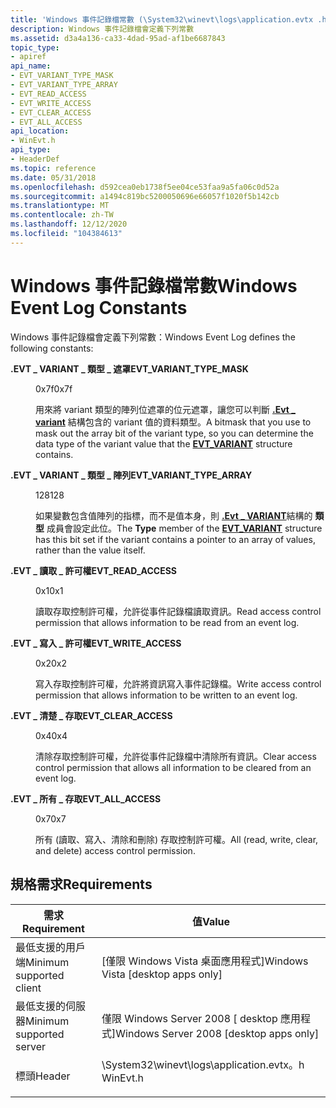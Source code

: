 ```yaml
---
title: 'Windows 事件記錄檔常數 (\System32\winevt\logs\application.evtx .h) '
description: Windows 事件記錄檔會定義下列常數
ms.assetid: d3a4a136-ca33-4dad-95ad-af1be6687843
topic_type:
- apiref
api_name:
- EVT_VARIANT_TYPE_MASK
- EVT_VARIANT_TYPE_ARRAY
- EVT_READ_ACCESS
- EVT_WRITE_ACCESS
- EVT_CLEAR_ACCESS
- EVT_ALL_ACCESS
api_location:
- WinEvt.h
api_type:
- HeaderDef
ms.topic: reference
ms.date: 05/31/2018
ms.openlocfilehash: d592cea0eb1738f5ee04ce53faa9a5fa06c0d52a
ms.sourcegitcommit: a1494c819bc5200050696e66057f1020f5b142cb
ms.translationtype: MT
ms.contentlocale: zh-TW
ms.lasthandoff: 12/12/2020
ms.locfileid: "104384613"
---
```

# <a name="windows-event-log-constants"></a><span data-ttu-id="a68d0-103">Windows 事件記錄檔常數</span><span class="sxs-lookup"><span data-stu-id="a68d0-103">Windows Event Log Constants</span></span>

<span data-ttu-id="a68d0-104">Windows 事件記錄檔會定義下列常數：</span><span class="sxs-lookup"><span data-stu-id="a68d0-104">Windows Event Log defines the following constants:</span></span>

<dl> <dt>

<span data-ttu-id="a68d0-105"><span id="EVT_VARIANT_TYPE_MASK"></span><span id="evt_variant_type_mask"></span>**.EVT \_ VARIANT \_ 類型 \_ 遮罩**</span><span class="sxs-lookup"><span data-stu-id="a68d0-105"><span id="EVT_VARIANT_TYPE_MASK"></span><span id="evt_variant_type_mask"></span>**EVT\_VARIANT\_TYPE\_MASK**</span></span>
</dt> <dd> <dl> <dt>

<span data-ttu-id="a68d0-106">0x7f</span><span class="sxs-lookup"><span data-stu-id="a68d0-106">0x7f</span></span>
</dt> <dt>



<span data-ttu-id="a68d0-107">用來將 variant 類型的陣列位遮罩的位元遮罩，讓您可以判斷 [**.Evt \_ variant**](/windows/desktop/api/WinEvt/ns-winevt-evt_variant) 結構包含的 variant 值的資料類型。</span><span class="sxs-lookup"><span data-stu-id="a68d0-107">A bitmask that you use to mask out the array bit of the variant type, so you can determine the data type of the variant value that the [**EVT\_VARIANT**](/windows/desktop/api/WinEvt/ns-winevt-evt_variant) structure contains.</span></span>


</dt> </dl> </dd> <dt>

<span data-ttu-id="a68d0-108"><span id="EVT_VARIANT_TYPE_ARRAY"></span><span id="evt_variant_type_array"></span>**.EVT \_ VARIANT \_ 類型 \_ 陣列**</span><span class="sxs-lookup"><span data-stu-id="a68d0-108"><span id="EVT_VARIANT_TYPE_ARRAY"></span><span id="evt_variant_type_array"></span>**EVT\_VARIANT\_TYPE\_ARRAY**</span></span>
</dt> <dd> <dl> <dt>

<span data-ttu-id="a68d0-109">128</span><span class="sxs-lookup"><span data-stu-id="a68d0-109">128</span></span>
</dt> <dt>



<span data-ttu-id="a68d0-110">如果變數包含值陣列的指標，而不是值本身，則 [**.Evt \_ VARIANT**](/windows/desktop/api/WinEvt/ns-winevt-evt_variant)結構的 **類型** 成員會設定此位。</span><span class="sxs-lookup"><span data-stu-id="a68d0-110">The **Type** member of the [**EVT\_VARIANT**](/windows/desktop/api/WinEvt/ns-winevt-evt_variant) structure has this bit set if the variant contains a pointer to an array of values, rather than the value itself.</span></span>


</dt> </dl> </dd> <dt>

<span data-ttu-id="a68d0-111"><span id="EVT_READ_ACCESS"></span><span id="evt_read_access"></span>**.EVT \_ 讀取 \_ 許可權**</span><span class="sxs-lookup"><span data-stu-id="a68d0-111"><span id="EVT_READ_ACCESS"></span><span id="evt_read_access"></span>**EVT\_READ\_ACCESS**</span></span>
</dt> <dd> <dl> <dt>

<span data-ttu-id="a68d0-112">0x1</span><span class="sxs-lookup"><span data-stu-id="a68d0-112">0x1</span></span>
</dt> <dt>



<span data-ttu-id="a68d0-113">讀取存取控制許可權，允許從事件記錄檔讀取資訊。</span><span class="sxs-lookup"><span data-stu-id="a68d0-113">Read access control permission that allows information to be read from an event log.</span></span>


</dt> </dl> </dd> <dt>

<span data-ttu-id="a68d0-114"><span id="EVT_WRITE_ACCESS"></span><span id="evt_write_access"></span>**.EVT \_ 寫入 \_ 許可權**</span><span class="sxs-lookup"><span data-stu-id="a68d0-114"><span id="EVT_WRITE_ACCESS"></span><span id="evt_write_access"></span>**EVT\_WRITE\_ACCESS**</span></span>
</dt> <dd> <dl> <dt>

<span data-ttu-id="a68d0-115">0x2</span><span class="sxs-lookup"><span data-stu-id="a68d0-115">0x2</span></span>
</dt> <dt>



<span data-ttu-id="a68d0-116">寫入存取控制許可權，允許將資訊寫入事件記錄檔。</span><span class="sxs-lookup"><span data-stu-id="a68d0-116">Write access control permission that allows information to be written to an event log.</span></span>


</dt> </dl> </dd> <dt>

<span data-ttu-id="a68d0-117"><span id="EVT_CLEAR_ACCESS"></span><span id="evt_clear_access"></span>**.EVT \_ 清楚 \_ 存取**</span><span class="sxs-lookup"><span data-stu-id="a68d0-117"><span id="EVT_CLEAR_ACCESS"></span><span id="evt_clear_access"></span>**EVT\_CLEAR\_ACCESS**</span></span>
</dt> <dd> <dl> <dt>

<span data-ttu-id="a68d0-118">0x4</span><span class="sxs-lookup"><span data-stu-id="a68d0-118">0x4</span></span>
</dt> <dt>



<span data-ttu-id="a68d0-119">清除存取控制許可權，允許從事件記錄檔中清除所有資訊。</span><span class="sxs-lookup"><span data-stu-id="a68d0-119">Clear access control permission that allows all information to be cleared from an event log.</span></span>


</dt> </dl> </dd> <dt>

<span data-ttu-id="a68d0-120"><span id="EVT_ALL_ACCESS"></span><span id="evt_all_access"></span>**.EVT \_ 所有 \_ 存取**</span><span class="sxs-lookup"><span data-stu-id="a68d0-120"><span id="EVT_ALL_ACCESS"></span><span id="evt_all_access"></span>**EVT\_ALL\_ACCESS**</span></span>
</dt> <dd> <dl> <dt>

<span data-ttu-id="a68d0-121">0x7</span><span class="sxs-lookup"><span data-stu-id="a68d0-121">0x7</span></span>
</dt> <dt>



<span data-ttu-id="a68d0-122">所有 (讀取、寫入、清除和刪除) 存取控制許可權。</span><span class="sxs-lookup"><span data-stu-id="a68d0-122">All (read, write, clear, and delete) access control permission.</span></span>


</dt> </dl> </dd> </dl>

## <a name="requirements"></a><span data-ttu-id="a68d0-123">規格需求</span><span class="sxs-lookup"><span data-stu-id="a68d0-123">Requirements</span></span>



| <span data-ttu-id="a68d0-124">需求</span><span class="sxs-lookup"><span data-stu-id="a68d0-124">Requirement</span></span> | <span data-ttu-id="a68d0-125">值</span><span class="sxs-lookup"><span data-stu-id="a68d0-125">Value</span></span> |
|-------------------------------------|-------------------------------------------------------------------------------------|
| <span data-ttu-id="a68d0-126">最低支援的用戶端</span><span class="sxs-lookup"><span data-stu-id="a68d0-126">Minimum supported client</span></span><br/> | <span data-ttu-id="a68d0-127">\[僅限 Windows Vista 桌面應用程式\]</span><span class="sxs-lookup"><span data-stu-id="a68d0-127">Windows Vista \[desktop apps only\]</span></span><br/>                                      |
| <span data-ttu-id="a68d0-128">最低支援的伺服器</span><span class="sxs-lookup"><span data-stu-id="a68d0-128">Minimum supported server</span></span><br/> | <span data-ttu-id="a68d0-129">僅限 Windows Server 2008 \[ desktop 應用程式\]</span><span class="sxs-lookup"><span data-stu-id="a68d0-129">Windows Server 2008 \[desktop apps only\]</span></span><br/>                                |
| <span data-ttu-id="a68d0-130">標頭</span><span class="sxs-lookup"><span data-stu-id="a68d0-130">Header</span></span><br/>                   | <dl> <span data-ttu-id="a68d0-131"><dt>\System32\winevt\logs\application.evtx。h</dt></span><span class="sxs-lookup"><span data-stu-id="a68d0-131"><dt>WinEvt.h</dt></span></span> </dl> |



 

 





